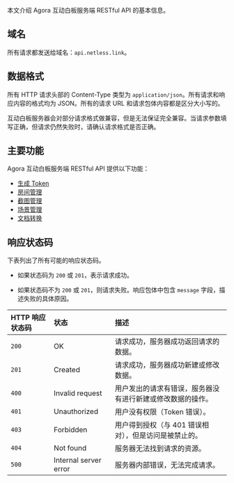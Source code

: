 本文介绍 Agora 互动白板服务端 RESTful API 的基本信息。

## 域名

所有请求都发送给域名：`api.netless.link`。

## 数据格式

所有 HTTP 请求头部的 Content-Type 类型为 `application/json`。所有请求和响应内容的格式均为 JSON。所有的请求 URL 和请求包体内容都是区分大小写的。

<div class="alert note">互动白板服务器会对部分请求格式做兼容，但是无法保证完全兼容。当请求参数填写正确，但请求仍然失败时，请确认请求格式是否正确。</div>

## 主要功能

Agora 互动白板服务端 RESTful API 提供以下功能：

- [生成 Token](/cn/whiteboard/generate_whiteboard_token?platform=RESTful)
- [房间管理](/cn/whiteboard/whiteboard_room_management)
- [截图管理](/cn/whiteboard/whiteboard_screenshot)
- [场景管理](/cn/whiteboard/whiteboard_scene_management)
- [文档转换](/cn/whiteboard/whiteboard_file_conversion)

## 响应状态码

下表列出了所有可能的响应状态码。

- 如果状态码为 `200` 或 `201`，表示请求成功。

- 如果状态码不为 `200` 或 `201`，则请求失败。响应包体中包含 `message` 字段，描述失败的具体原因。

| HTTP 响应状态码 | 状态                  | 描述                                                       |
| :-------------- | :-------------------- | :--------------------------------------------------------- |
| `200`           | OK                    | 请求成功，服务器成功返回请求的数据。                       |
| `201`           | Created               | 请求成功，服务器成功新建或修改数据。                       |
| `400`           | Invalid request       | 用户发出的请求有错误，服务器没有进行新建或修改数据的操作。 |
| `401`           | Unauthorized          | 用户没有权限（Token 错误）。                               |
| `403`           | Forbidden             | 用户得到授权（与 401 错误相对），但是访问是被禁止的。      |
| `404`           | Not found             | 服务器无法找到请求的资源。                                 |
| `500`           | Internal server error | 服务器内部错误，无法完成请求。                             |